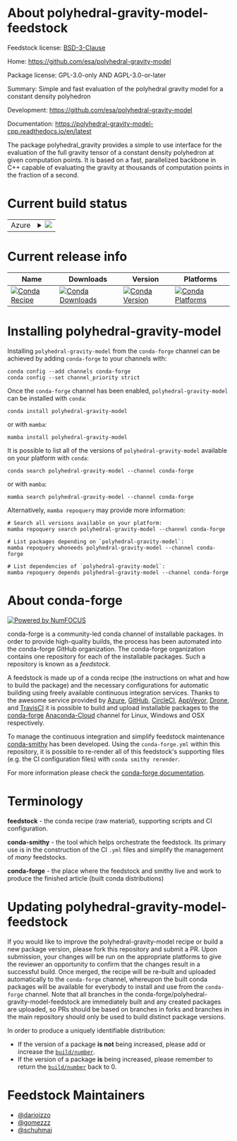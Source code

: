 About polyhedral-gravity-model-feedstock
========================================

Feedstock license: [BSD-3-Clause](https://github.com/conda-forge/polyhedral-gravity-model-feedstock/blob/main/LICENSE.txt)

Home: https://github.com/esa/polyhedral-gravity-model

Package license: GPL-3.0-only AND AGPL-3.0-or-later

Summary: Simple and fast evaluation of the polyhedral gravity model for a constant density polyhedron

Development: https://github.com/esa/polyhedral-gravity-model

Documentation: https://polyhedral-gravity-model-cpp.readthedocs.io/en/latest

The package polyhedral_gravity provides a simple to use interface for the evaluation of the full gravity tensor of a constant density polyhedron at given computation points. It is based on a fast, parallelized backbone in C++ capable of evaluating the gravity at thousands of computation points in the fraction of a second.


Current build status
====================


<table>
    
  <tr>
    <td>Azure</td>
    <td>
      <details>
        <summary>
          <a href="https://dev.azure.com/conda-forge/feedstock-builds/_build/latest?definitionId=16645&branchName=main">
            <img src="https://dev.azure.com/conda-forge/feedstock-builds/_apis/build/status/polyhedral-gravity-model-feedstock?branchName=main">
          </a>
        </summary>
        <table>
          <thead><tr><th>Variant</th><th>Status</th></tr></thead>
          <tbody><tr>
              <td>linux_64_python3.10.____cpython</td>
              <td>
                <a href="https://dev.azure.com/conda-forge/feedstock-builds/_build/latest?definitionId=16645&branchName=main">
                  <img src="https://dev.azure.com/conda-forge/feedstock-builds/_apis/build/status/polyhedral-gravity-model-feedstock?branchName=main&jobName=linux&configuration=linux%20linux_64_python3.10.____cpython" alt="variant">
                </a>
              </td>
            </tr><tr>
              <td>linux_64_python3.11.____cpython</td>
              <td>
                <a href="https://dev.azure.com/conda-forge/feedstock-builds/_build/latest?definitionId=16645&branchName=main">
                  <img src="https://dev.azure.com/conda-forge/feedstock-builds/_apis/build/status/polyhedral-gravity-model-feedstock?branchName=main&jobName=linux&configuration=linux%20linux_64_python3.11.____cpython" alt="variant">
                </a>
              </td>
            </tr><tr>
              <td>linux_64_python3.8.____cpython</td>
              <td>
                <a href="https://dev.azure.com/conda-forge/feedstock-builds/_build/latest?definitionId=16645&branchName=main">
                  <img src="https://dev.azure.com/conda-forge/feedstock-builds/_apis/build/status/polyhedral-gravity-model-feedstock?branchName=main&jobName=linux&configuration=linux%20linux_64_python3.8.____cpython" alt="variant">
                </a>
              </td>
            </tr><tr>
              <td>linux_64_python3.9.____73_pypy</td>
              <td>
                <a href="https://dev.azure.com/conda-forge/feedstock-builds/_build/latest?definitionId=16645&branchName=main">
                  <img src="https://dev.azure.com/conda-forge/feedstock-builds/_apis/build/status/polyhedral-gravity-model-feedstock?branchName=main&jobName=linux&configuration=linux%20linux_64_python3.9.____73_pypy" alt="variant">
                </a>
              </td>
            </tr><tr>
              <td>linux_64_python3.9.____cpython</td>
              <td>
                <a href="https://dev.azure.com/conda-forge/feedstock-builds/_build/latest?definitionId=16645&branchName=main">
                  <img src="https://dev.azure.com/conda-forge/feedstock-builds/_apis/build/status/polyhedral-gravity-model-feedstock?branchName=main&jobName=linux&configuration=linux%20linux_64_python3.9.____cpython" alt="variant">
                </a>
              </td>
            </tr><tr>
              <td>osx_64_python3.10.____cpython</td>
              <td>
                <a href="https://dev.azure.com/conda-forge/feedstock-builds/_build/latest?definitionId=16645&branchName=main">
                  <img src="https://dev.azure.com/conda-forge/feedstock-builds/_apis/build/status/polyhedral-gravity-model-feedstock?branchName=main&jobName=osx&configuration=osx%20osx_64_python3.10.____cpython" alt="variant">
                </a>
              </td>
            </tr><tr>
              <td>osx_64_python3.11.____cpython</td>
              <td>
                <a href="https://dev.azure.com/conda-forge/feedstock-builds/_build/latest?definitionId=16645&branchName=main">
                  <img src="https://dev.azure.com/conda-forge/feedstock-builds/_apis/build/status/polyhedral-gravity-model-feedstock?branchName=main&jobName=osx&configuration=osx%20osx_64_python3.11.____cpython" alt="variant">
                </a>
              </td>
            </tr><tr>
              <td>osx_64_python3.8.____cpython</td>
              <td>
                <a href="https://dev.azure.com/conda-forge/feedstock-builds/_build/latest?definitionId=16645&branchName=main">
                  <img src="https://dev.azure.com/conda-forge/feedstock-builds/_apis/build/status/polyhedral-gravity-model-feedstock?branchName=main&jobName=osx&configuration=osx%20osx_64_python3.8.____cpython" alt="variant">
                </a>
              </td>
            </tr><tr>
              <td>osx_64_python3.9.____73_pypy</td>
              <td>
                <a href="https://dev.azure.com/conda-forge/feedstock-builds/_build/latest?definitionId=16645&branchName=main">
                  <img src="https://dev.azure.com/conda-forge/feedstock-builds/_apis/build/status/polyhedral-gravity-model-feedstock?branchName=main&jobName=osx&configuration=osx%20osx_64_python3.9.____73_pypy" alt="variant">
                </a>
              </td>
            </tr><tr>
              <td>osx_64_python3.9.____cpython</td>
              <td>
                <a href="https://dev.azure.com/conda-forge/feedstock-builds/_build/latest?definitionId=16645&branchName=main">
                  <img src="https://dev.azure.com/conda-forge/feedstock-builds/_apis/build/status/polyhedral-gravity-model-feedstock?branchName=main&jobName=osx&configuration=osx%20osx_64_python3.9.____cpython" alt="variant">
                </a>
              </td>
            </tr><tr>
              <td>win_64_python3.10.____cpython</td>
              <td>
                <a href="https://dev.azure.com/conda-forge/feedstock-builds/_build/latest?definitionId=16645&branchName=main">
                  <img src="https://dev.azure.com/conda-forge/feedstock-builds/_apis/build/status/polyhedral-gravity-model-feedstock?branchName=main&jobName=win&configuration=win%20win_64_python3.10.____cpython" alt="variant">
                </a>
              </td>
            </tr><tr>
              <td>win_64_python3.11.____cpython</td>
              <td>
                <a href="https://dev.azure.com/conda-forge/feedstock-builds/_build/latest?definitionId=16645&branchName=main">
                  <img src="https://dev.azure.com/conda-forge/feedstock-builds/_apis/build/status/polyhedral-gravity-model-feedstock?branchName=main&jobName=win&configuration=win%20win_64_python3.11.____cpython" alt="variant">
                </a>
              </td>
            </tr><tr>
              <td>win_64_python3.8.____cpython</td>
              <td>
                <a href="https://dev.azure.com/conda-forge/feedstock-builds/_build/latest?definitionId=16645&branchName=main">
                  <img src="https://dev.azure.com/conda-forge/feedstock-builds/_apis/build/status/polyhedral-gravity-model-feedstock?branchName=main&jobName=win&configuration=win%20win_64_python3.8.____cpython" alt="variant">
                </a>
              </td>
            </tr><tr>
              <td>win_64_python3.9.____73_pypy</td>
              <td>
                <a href="https://dev.azure.com/conda-forge/feedstock-builds/_build/latest?definitionId=16645&branchName=main">
                  <img src="https://dev.azure.com/conda-forge/feedstock-builds/_apis/build/status/polyhedral-gravity-model-feedstock?branchName=main&jobName=win&configuration=win%20win_64_python3.9.____73_pypy" alt="variant">
                </a>
              </td>
            </tr><tr>
              <td>win_64_python3.9.____cpython</td>
              <td>
                <a href="https://dev.azure.com/conda-forge/feedstock-builds/_build/latest?definitionId=16645&branchName=main">
                  <img src="https://dev.azure.com/conda-forge/feedstock-builds/_apis/build/status/polyhedral-gravity-model-feedstock?branchName=main&jobName=win&configuration=win%20win_64_python3.9.____cpython" alt="variant">
                </a>
              </td>
            </tr>
          </tbody>
        </table>
      </details>
    </td>
  </tr>
</table>

Current release info
====================

| Name | Downloads | Version | Platforms |
| --- | --- | --- | --- |
| [![Conda Recipe](https://img.shields.io/badge/recipe-polyhedral--gravity--model-green.svg)](https://anaconda.org/conda-forge/polyhedral-gravity-model) | [![Conda Downloads](https://img.shields.io/conda/dn/conda-forge/polyhedral-gravity-model.svg)](https://anaconda.org/conda-forge/polyhedral-gravity-model) | [![Conda Version](https://img.shields.io/conda/vn/conda-forge/polyhedral-gravity-model.svg)](https://anaconda.org/conda-forge/polyhedral-gravity-model) | [![Conda Platforms](https://img.shields.io/conda/pn/conda-forge/polyhedral-gravity-model.svg)](https://anaconda.org/conda-forge/polyhedral-gravity-model) |

Installing polyhedral-gravity-model
===================================

Installing `polyhedral-gravity-model` from the `conda-forge` channel can be achieved by adding `conda-forge` to your channels with:

```
conda config --add channels conda-forge
conda config --set channel_priority strict
```

Once the `conda-forge` channel has been enabled, `polyhedral-gravity-model` can be installed with `conda`:

```
conda install polyhedral-gravity-model
```

or with `mamba`:

```
mamba install polyhedral-gravity-model
```

It is possible to list all of the versions of `polyhedral-gravity-model` available on your platform with `conda`:

```
conda search polyhedral-gravity-model --channel conda-forge
```

or with `mamba`:

```
mamba search polyhedral-gravity-model --channel conda-forge
```

Alternatively, `mamba repoquery` may provide more information:

```
# Search all versions available on your platform:
mamba repoquery search polyhedral-gravity-model --channel conda-forge

# List packages depending on `polyhedral-gravity-model`:
mamba repoquery whoneeds polyhedral-gravity-model --channel conda-forge

# List dependencies of `polyhedral-gravity-model`:
mamba repoquery depends polyhedral-gravity-model --channel conda-forge
```


About conda-forge
=================

[![Powered by
NumFOCUS](https://img.shields.io/badge/powered%20by-NumFOCUS-orange.svg?style=flat&colorA=E1523D&colorB=007D8A)](https://numfocus.org)

conda-forge is a community-led conda channel of installable packages.
In order to provide high-quality builds, the process has been automated into the
conda-forge GitHub organization. The conda-forge organization contains one repository
for each of the installable packages. Such a repository is known as a *feedstock*.

A feedstock is made up of a conda recipe (the instructions on what and how to build
the package) and the necessary configurations for automatic building using freely
available continuous integration services. Thanks to the awesome service provided by
[Azure](https://azure.microsoft.com/en-us/services/devops/), [GitHub](https://github.com/),
[CircleCI](https://circleci.com/), [AppVeyor](https://www.appveyor.com/),
[Drone](https://cloud.drone.io/welcome), and [TravisCI](https://travis-ci.com/)
it is possible to build and upload installable packages to the
[conda-forge](https://anaconda.org/conda-forge) [Anaconda-Cloud](https://anaconda.org/)
channel for Linux, Windows and OSX respectively.

To manage the continuous integration and simplify feedstock maintenance
[conda-smithy](https://github.com/conda-forge/conda-smithy) has been developed.
Using the ``conda-forge.yml`` within this repository, it is possible to re-render all of
this feedstock's supporting files (e.g. the CI configuration files) with ``conda smithy rerender``.

For more information please check the [conda-forge documentation](https://conda-forge.org/docs/).

Terminology
===========

**feedstock** - the conda recipe (raw material), supporting scripts and CI configuration.

**conda-smithy** - the tool which helps orchestrate the feedstock.
                   Its primary use is in the construction of the CI ``.yml`` files
                   and simplify the management of *many* feedstocks.

**conda-forge** - the place where the feedstock and smithy live and work to
                  produce the finished article (built conda distributions)


Updating polyhedral-gravity-model-feedstock
===========================================

If you would like to improve the polyhedral-gravity-model recipe or build a new
package version, please fork this repository and submit a PR. Upon submission,
your changes will be run on the appropriate platforms to give the reviewer an
opportunity to confirm that the changes result in a successful build. Once
merged, the recipe will be re-built and uploaded automatically to the
`conda-forge` channel, whereupon the built conda packages will be available for
everybody to install and use from the `conda-forge` channel.
Note that all branches in the conda-forge/polyhedral-gravity-model-feedstock are
immediately built and any created packages are uploaded, so PRs should be based
on branches in forks and branches in the main repository should only be used to
build distinct package versions.

In order to produce a uniquely identifiable distribution:
 * If the version of a package **is not** being increased, please add or increase
   the [``build/number``](https://docs.conda.io/projects/conda-build/en/latest/resources/define-metadata.html#build-number-and-string).
 * If the version of a package **is** being increased, please remember to return
   the [``build/number``](https://docs.conda.io/projects/conda-build/en/latest/resources/define-metadata.html#build-number-and-string)
   back to 0.

Feedstock Maintainers
=====================

* [@darioizzo](https://github.com/darioizzo/)
* [@gomezzz](https://github.com/gomezzz/)
* [@schuhmaj](https://github.com/schuhmaj/)

